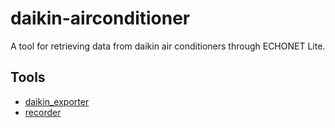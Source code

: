 daikin-airconditioner
==================================================

A tool for retrieving data from daikin air conditioners through ECHONET Lite.

## Tools

- [daikin_exporter](./cmd/daikin_exporter/)
- [recorder](./cmd/recorder/)
